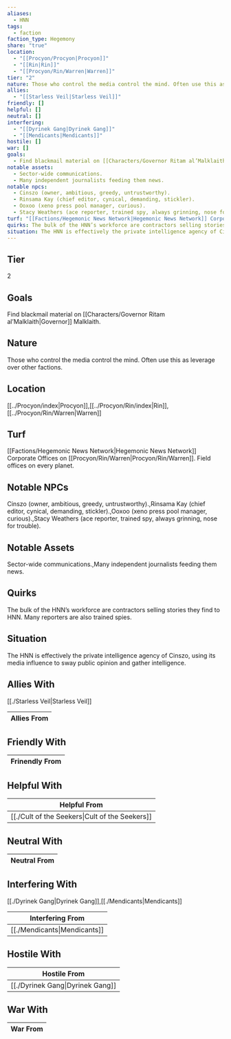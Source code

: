 ```yaml
---
aliases:
  - HNN
tags:
  - faction
faction_type: Hegemony
share: "true"
location:
  - "[[Procyon/Procyon|Procyon]]"
  - "[[Rin|Rin]]"
  - "[[Procyon/Rin/Warren|Warren]]"
tier: "2"
nature: Those who control the media control the mind. Often use this as leverage over other factions.
allies:
  - "[[Starless Veil|Starless Veil]]"
friendly: []
helpful: []
neutral: []
interfering:
  - "[[Dyrinek Gang|Dyrinek Gang]]"
  - "[[Mendicants|Mendicants]]"
hostile: []
war: []
goals:
  - Find blackmail material on [[Characters/Governor Ritam al’Malklaith|Governor]] Malklaith.
notable assets:
  - Sector-wide communications.
  - Many independent journalists feeding them news.
notable npcs:
  - Cinszo (owner, ambitious, greedy, untrustworthy).
  - Rinsama Kay (chief editor, cynical, demanding, stickler).
  - Ooxoo (xeno press pool manager, curious).
  - Stacy Weathers (ace reporter, trained spy, always grinning, nose for trouble).
turf: "[[Factions/Hegemonic News Network|Hegemonic News Network]] Corporate Offices on [[Procyon/Rin/Warren|Procyon/Rin/Warren]]. Field offices on every planet."
quirks: The bulk of the HNN’s workforce are contractors selling stories they find to HNN. Many reporters are also trained spies.
situation: The HNN is effectively the private intelligence agency of Cinszo, using its media influence to sway public opinion and gather intelligence.
---
```

## Tier

2

## Goals

Find blackmail material on [[Characters/Governor Ritam al’Malklaith|Governor]] Malklaith.

## Nature

Those who control the media control the mind. Often use this as leverage over other factions.

## Location

[[../Procyon/index|Procyon]],[[../Procyon/Rin/index|Rin]],[[../Procyon/Rin/Warren|Warren]]

## Turf

[[Factions/Hegemonic News Network|Hegemonic News Network]] Corporate Offices on [[Procyon/Rin/Warren|Procyon/Rin/Warren]]. Field offices on every planet.

## Notable NPCs

Cinszo (owner, ambitious, greedy, untrustworthy).,Rinsama Kay (chief editor, cynical, demanding, stickler).,Ooxoo (xeno press pool manager, curious).,Stacy Weathers (ace reporter, trained spy, always grinning, nose for trouble).

## Notable Assets

Sector-wide communications.,Many independent journalists feeding them news.

## Quirks

The bulk of the HNN’s workforce are contractors selling stories they find to HNN. Many reporters are also trained spies.

## Situation

The HNN is effectively the private intelligence agency of Cinszo, using its media influence to sway public opinion and gather intelligence.

## Allies With

[[./Starless Veil|Starless Veil]]

| Allies From |
| ----------- |


## Friendly With



| Frinendly From |
| -------------- |


## Helpful With



| Helpful From                                             |
| -------------------------------------------------------- |
| [[./Cult of the Seekers\|Cult of the Seekers]] |


## Neutral With




| Neutral From |
| ------------ |



## Interfering With

[[./Dyrinek Gang|Dyrinek Gang]],[[./Mendicants|Mendicants]]


| Interfering From                       |
| -------------------------------------- |
| [[./Mendicants\|Mendicants]] |



## Hostile With




| Hostile From                               |
| ------------------------------------------ |
| [[./Dyrinek Gang\|Dyrinek Gang]] |



## War With



| War From |
| -------- |

